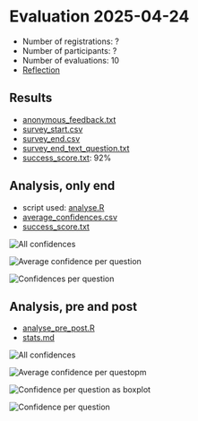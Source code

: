 # Evaluation 2025-04-24

- Number of registrations: ?
- Number of participants: ?
- Number of evaluations:  10
- [Reflection](../../reflections/20250424/README.md)

## Results

- [anonymous_feedback.txt](anonymous_feedback.txt)
- [survey_start.csv](survey_start.csv)
- [survey_end.csv](survey_end.csv)
- [survey_end_text_question.txt](survey_end_text_question.txt)
- [success_score.txt](success_score.txt): 92%

## Analysis, only end

- script used: [analyse.R](analyse.R)
- [average_confidences.csv](average_confidences.csv)
- [success_score.txt](success_score.txt)

![All confidences](all_confidences.png)

![Average confidence per question](average_confidences_per_question.png)

![Confidences per question](confidences_per_question.png)

## Analysis, pre and post


- [analyse_pre_post.R](analyse_pre_post.R)
- [stats.md](stats.md)

![All confidences](all_confidences_pre_post.png)

![Average confidence per questopm](average_confidences_per_question_pre_post.png)

![Confidence per question as boxplot](confidences_per_question_boxplot_pre_post.png)

![Confidence per question](confidences_per_question_pre_post.png)
